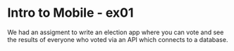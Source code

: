 # Intro to Mobile - ex01
We had an assigment to write an election app where you can vote and see the results of everyone who voted via an API which connects to a database.

